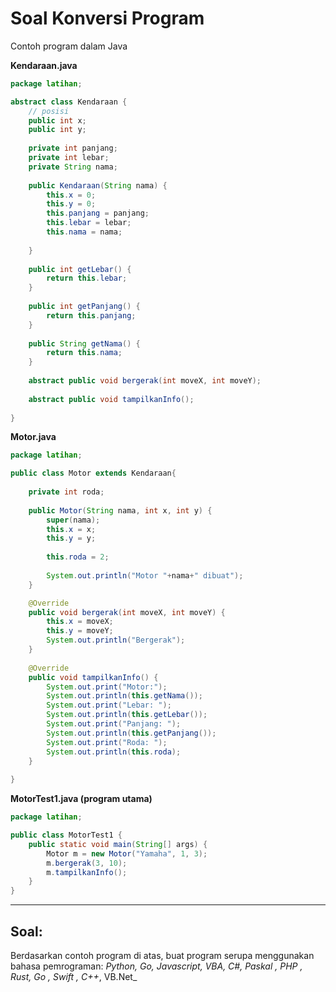 # Soal Konversi Program

Contoh program dalam Java

**Kendaraan.java**
```java
package latihan;

abstract class Kendaraan {
    // posisi
    public int x;
    public int y;
    
    private int panjang;
    private int lebar;
    private String nama;
    
    public Kendaraan(String nama) {
        this.x = 0;
        this.y = 0;
        this.panjang = panjang;
        this.lebar = lebar;
        this.nama = nama;
        
    }
    
    public int getLebar() {
        return this.lebar;
    }
    
    public int getPanjang() {
        return this.panjang;
    }
    
    public String getNama() {
        return this.nama;
    }
    
    abstract public void bergerak(int moveX, int moveY);
    
    abstract public void tampilkanInfo();
    
}

```

**Motor.java**
```java
package latihan;

public class Motor extends Kendaraan{
    
    private int roda;
    
    public Motor(String nama, int x, int y) {
        super(nama);
        this.x = x;
        this.y = y;
        
        this.roda = 2;
        
        System.out.println("Motor "+nama+" dibuat");
    }

    @Override
    public void bergerak(int moveX, int moveY) {
        this.x = moveX;
        this.y = moveY;
        System.out.println("Bergerak");
    }
    
    @Override
    public void tampilkanInfo() {
        System.out.print("Motor:");
        System.out.println(this.getNama());
        System.out.print("Lebar: ");
        System.out.println(this.getLebar());
        System.out.print("Panjang: ");
        System.out.println(this.getPanjang());
        System.out.print("Roda: ");
        System.out.println(this.roda);
    }
    
}

```

**MotorTest1.java (program utama)**
```java
package latihan;

public class MotorTest1 {
    public static void main(String[] args) {
        Motor m = new Motor("Yamaha", 1, 3);
        m.bergerak(3, 10);
        m.tampilkanInfo();
    }
}

```

---

## Soal:
Berdasarkan contoh program di atas, buat program serupa menggunakan bahasa pemrograman: _Python, Go, Javascript, VBA, C#, Paskal , PHP , Rust, Go , Swift , C++_, VB.Net_